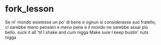 # fork_lesson
Se ni’ mondo esistesse un po’ di bene
e ognun si considerasse suo fratello,
ci sarebbe meno pensieri e meno pene
e il mondo ne sarebbe assai più bello.
suck it all 'til I shake and cum nigga
Make sure I keep bustin' nuts nigga
